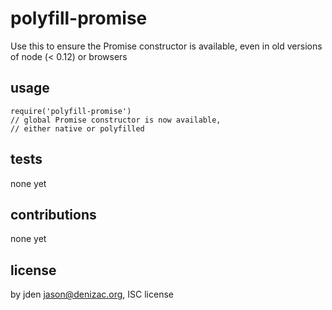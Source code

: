 # polyfill-promise

Use this to ensure the Promise constructor is available, even in old versions of node (< 0.12) or browsers

## usage

```
require('polyfill-promise')
// global Promise constructor is now available,
// either native or polyfilled
```

## tests

none yet

## contributions

none yet

## license
by jden <jason@denizac.org>, ISC license
